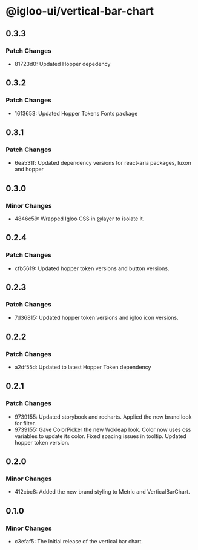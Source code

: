 # @igloo-ui/vertical-bar-chart

## 0.3.3

### Patch Changes

- 81723d0: Updated Hopper depedency

## 0.3.2

### Patch Changes

- 1613653: Updated Hopper Tokens Fonts package

## 0.3.1

### Patch Changes

- 6ea531f: Updated dependency versions for react-aria packages, luxon and hopper

## 0.3.0

### Minor Changes

- 4846c59: Wrapped Igloo CSS in @layer to isolate it.

## 0.2.4

### Patch Changes

- cfb5619: Updated hopper token versions and button versions.

## 0.2.3

### Patch Changes

- 7d36815: Updated hopper token versions and igloo icon versions.

## 0.2.2

### Patch Changes

- a2df55d: Updated to latest Hopper Token dependency

## 0.2.1

### Patch Changes

- 9739155: Updated storybook and recharts. Applied the new brand look for filter.
- 9739155: Gave ColorPicker the new Wokleap look. Color now uses css variables to update its color. Fixed spacing issues in tooltip. Updated hopper token version.

## 0.2.0

### Minor Changes

- 412cbc8: Added the new brand styling to Metric and VerticalBarChart.

## 0.1.0

### Minor Changes

- c3efaf5: The Initial release of the vertical bar chart.
